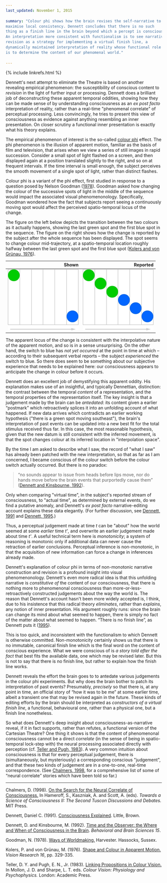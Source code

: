 ```yaml
---
last_updated: November 1, 2015

summary: "Colour phi shows how the brain revises the self-narrative to
maximise local consistency. Dennett concludes that there is no such
thing as a finish line in the brain beyond which a percept is conscious.
An interpretation more consistent with functionalism is to see narrative
revision as a strategy for implementing a virtual finish line, a
dynamically maintained interpretation of reality whose functional role
is to determine the content of our phenomenal world."

---
```


{% include linkrefs.html %}

Dennett's next attempt to eliminate the Theatre is based on another
revealing empirical phenomenon: the susceptibility of conscious content
to _revision_ in the light of further input or processing. Dennett does
a brilliant job of deconstructing these apparent temporal oddities,
showing how they can be made sense of by understanding consciousness as
an _ex post facto_ interpretation of reality, rather than a real-time
"phenomenal correlate" of perceptual processing. Less convincingly, he
tries to present this view of consciousness as evidence against anything
resembling an inner presentation. On closer scrutiny a functional inner
presentation is exactly what his theory explains.

The empirical phenomenon of interest is the so-called
[colour phi](https://en.wikipedia.org/wiki/Color_phi_phenomenon) effect.
The phi phenomenon is the illusion of apparent motion, familiar as the
basis of film and television, that arises when we view a series of still
images in rapid succession. Consider a small spot of light flashed on a
screen, and then displayed again at a position translated slightly to
the right, and so on at frequent intervals. If the time interval is
small enough, the subject perceives the smooth movement of a single spot
of light, rather than distinct flashes.

Colour phi is a variant of the phi effect, first studied in response to
a question posed by Nelson Goodman ([1978](#goodman78)). Goodman asked
how changing the colour of the successive spots of light in the middle
of the sequence would impact the associated visual phenomenonology.
Specifically, Goodman wondered how the fact that subjects report seeing
a continuously moving spot would affect the perceived spatio-temporal
locus of the change.

The figure on the left below depicts the transition between the two
colours as it actually happens, showing the last green spot and the
first blue spot in the sequence. The figure on the right shows how the
change is reported by the subject after the whole sequence has been
displayed. The spot seems to change colour mid-trajectory, at a
spatio-temporal location roughly halfway between the last green spot and
the first blue spot ([Kolers and von Grünau, 1976](#kolers76)).

| Shown         | Reported      |
|--------------:|--------------:|
| ![Wibble](/images/color-phi-1.jpg) | ![Wibble](/images/color-phi-2.jpg) |

The apparent locus of the change is consistent with the interpolative
nature of the apparent motion, and so is in a sense unsurprising. On the
other hand, the switch to blue has _not yet occurred_ at the point in
time at which – according to their subsequent verbal reports – the
subject _experienced_ the switch to blue. So there does seem to be
something about our subjective experience that needs to be explained
here: our consciousness appears to anticipate the change in colour
before it occurs.

Dennett does an excellent job of demystifying this apparent oddity. His
explanation makes use of an insightful, and typically Dennettian,
distinction: the contrast between the temporal _content_ of a
representation, and the temporal properties of the representation
itself. The key insight is that a judgement made by the brain can be
_antedated_: its content given a earlier “postmark” which retroactively
splices it into an unfolding account of what happened. If new data
arrives which contradicts an earlier working hypothesis ("there is a
green spot moving southeast"), the brain's interpretation of past events
can be updated into a new best fit for the total stimulus received thus
far. In this case, the most reasonable hypothesis, given that the new
datum is still consistent with the inferred movement, is that the spot
changes colour at its inferred location in "interpolation space".

By the time I am asked to describe what I saw, the record of "what I
saw" has already been patched with the new interpretation, so that as
far as I am concerned, I became conscious of the colour switch before
the colour switch actually occurred. But there is no paradox:

> “no sounds appear to issue from heads before lips move, nor do hands
> move before the brain events that purportedly cause them”
> ([Dennett and Kinsbourne, 1992](#dennett92)).

Only when comparing "virtual time", in the subject's reported stream of
consciousness, to "actual time", as determined by external events, do we
find a putative anomaly, and Dennett's _ex post facto_ narrative-editing
account explains these data elegantly. (For further discussion, see
[Dennett, 1991](#dennett91a) and [Dennett, 1995](#dennett95).)

Thus, a perceptual judgement made at time _t_ can be "about" how the
world seemed at some _earlier_ time _t'_, and overwrite an earlier
judgement made about time _t'_. A useful technical term here is
_monotonicity_; a system of reasoning is monotonic only if additional
data can never cause the retraction of earlier conclusions. Perceptual
inference is non-monotonic, in that the acquisition of new information
can force a change in inferences already made.

Dennett's explanation of colour phi in terms of non-monotonic narrative
construction and revision is a profound insight into visual
phenomenonology. Dennett's even more radical idea is that this unfolding
narrative is _constitutive of_ the content of our consciousness, that
there is nothing more to phenomenonal consciousness than
more-or-less-retroactively constructed judgements about the way the
world is. The reason that Dennett's account hasn't been more widely
accepted is, I think, due to his insistence that this radical theory
_eliminates_, rather than _explains_, any notion of inner presentation.
His argument roughly runs: since the brain can change its mind about
what seemed to happen, there is simply no fact of the matter about what
seemed to happen. “There is no finish line”, as Dennett puts it
([1995](#dennett95)).

This is too quick, and inconsistent with the functionalism to which
Dennett is otherwise committed. Non-monotonicity certainly shows us that
there is no immutable, canonical finish line which is the final word on
the content of conscious experience. What we were conscious of is _a
story told after the fact_ that best fits the available data, one which
may be revised later. But this is not to say that there is no finish
line, but rather to explain how the finish line works.

Dennett reveals the effort the brain goes to to antedate various
judgements in the colour phi experiments. But why does the brain bother
to patch its interpretation of past events? Presumably, _precisely_ so
that there is, at any point in time, an official story of “how it was to
be me” at some earlier time, albeit a transient one that may be revised
again in the future. These kinds of editing efforts by the brain should
be interpreted as _constructors of a virtual finish line_, a functional,
behavioural one, rather than a physical one, but a finish line
nonetheless.

So what does Dennett's deep insight about consciousness-as-narrative
reveal, if it in fact supports, rather than refutes, a functional
version of the Cartesian Theatre? One thing it shows is that the content
of phenomenonal consciousness cannot be a direct _correlate_ (in the
sense of being in spatio-temporal lock-step with) the neural processing
associated directly with perception (cf.
[Teller and Pugh, 1983](#teller83)). A very common intuition about
consciousness is that for every perceptual judgement, there is
(simultaneously, but mysteriously) a corresponding conscious
"judgement", and that these two kinds of judgement are in a one-to-one,
real-time correspondence. (See [Chalmers, 1998](chalmers98), for a
comprehensive list of some of “neural correlate” stories which have been
told so far.)

- - -

<a name="chalmers98"></a>Chalmers, D. (1998).
[On the Search for the Neural Correlate of Consciousness.]() In
Hameroff, S., Kaszniak, A. and Scott, A. (eds). _Towards a Science of
Consciousness II: The Second Tuscon Discussions and Debates._ MIT Press.

<a name="dennett91a"></a>Dennett, Daniel C. (1991).
[Consciousness Explained](). Little, Brown.

<a name="dennett92"></a>Dennett, D. and Kinsbourne, M. (1992).
[Time and the Observer: the Where and When of Consciousness in the Brain]().
_Behavioral and Brain Sciences 15_.

<a name="goodman78"></a>Goodman, N. (1978). [Ways of Worldmaking.]()
Harvester. Hassocks, Sussex.

<a name="kolers76"></a>Kolers, P. and von Grünau, M. (1976).
[Shape and Colour in Apparent Motion.]() _Vision Research 16_, pp.
329-335.

<a name="teller83"></a>Teller, D. Y. and Pugh, E. N., Jr. (1983).
[Linking Propositions in Colour Vision.]() In Mollon, J. D. and Sharpe,
L. T. eds. _Colour Vision: Physiology and Psychophysics._ London:
Academic Press.
